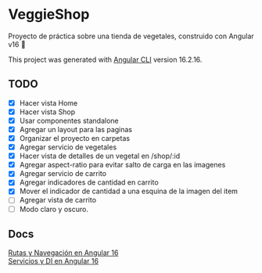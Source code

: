 # VeggieShop

Proyecto de práctica sobre una tienda de vegetales, construido con Angular v16 🚀

This project was generated with [Angular CLI](https://github.com/angular/angular-cli) version 16.2.16.

## TODO

- [x] Hacer vista Home
- [x] Hacer vista Shop
- [x] Usar componentes standalone
- [x] Agregar un layout para las paginas
- [x] Organizar el proyecto en carpetas
- [x] Agregar servicio de vegetales
- [x] Hacer vista de detalles de un vegetal en /shop/:id
- [x] Agregar aspect-ratio para evitar salto de carga en las imagenes
- [x] Agregar servicio de carrito
- [x] Agregar indicadores de cantidad en carrito
- [x] Mover el indicador de cantidad a una esquina de la imagen del item
- [ ] Agregar vista de carrito
- [ ] Modo claro y oscuro.

## Docs

[Rutas y Navegación en Angular 16](./docs/Rutas%20y%20Navegacion%20en%20Angular%2016.md)  
[Servicios y DI en Angular 16](./docs/Servicios%20y%20DI%20en%20Angular%2016.md)

